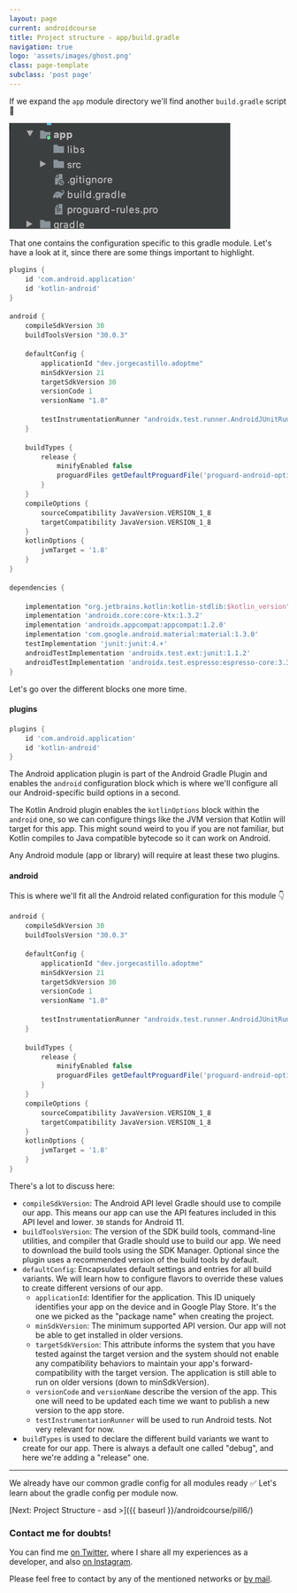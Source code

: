 ```yaml
---
layout: page
current: androidcourse
title: Project structure - app/build.gradle
navigation: true
logo: 'assets/images/ghost.png'
class: page-template
subclass: 'post page'
---
```


If we expand the `app` module directory we'll find another `build.gradle` script 🤔

<img src="../../assets/images/app module structure.png" alt="My portrait pic" style="width:400px;">

That one contains the configuration specific to this gradle module. Let's have a look at it, since there are some things important to highlight.

```groovy
plugins {
    id 'com.android.application'
    id 'kotlin-android'
}

android {
    compileSdkVersion 30
    buildToolsVersion "30.0.3"

    defaultConfig {
        applicationId "dev.jorgecastillo.adoptme"
        minSdkVersion 21
        targetSdkVersion 30
        versionCode 1
        versionName "1.0"

        testInstrumentationRunner "androidx.test.runner.AndroidJUnitRunner"
    }

    buildTypes {
        release {
            minifyEnabled false
            proguardFiles getDefaultProguardFile('proguard-android-optimize.txt'), 'proguard-rules.pro'
        }
    }
    compileOptions {
        sourceCompatibility JavaVersion.VERSION_1_8
        targetCompatibility JavaVersion.VERSION_1_8
    }
    kotlinOptions {
        jvmTarget = '1.8'
    }
}

dependencies {

    implementation "org.jetbrains.kotlin:kotlin-stdlib:$kotlin_version"
    implementation 'androidx.core:core-ktx:1.3.2'
    implementation 'androidx.appcompat:appcompat:1.2.0'
    implementation 'com.google.android.material:material:1.3.0'
    testImplementation 'junit:junit:4.+'
    androidTestImplementation 'androidx.test.ext:junit:1.1.2'
    androidTestImplementation 'androidx.test.espresso:espresso-core:3.3.0'
}
```

Let's go over the different blocks one more time.

#### plugins

```groovy
plugins {
    id 'com.android.application'
    id 'kotlin-android'
}
```

The Android application plugin is part of the Android Gradle Plugin and enables the `android` configuration block which is where we'll configure all our Android-specific build options in a second.

The Kotlin Android plugin enables the `kotlinOptions` block within the `android` one, so we can configure things like the JVM version that Kotlin will target for this app. This might sound weird to you if you are not familiar, but Kotlin compiles to Java compatible bytecode so it can work on Android.

Any Android module (app or library) will require at least these two plugins.

#### android

This is where we'll fit all the Android related configuration for this module 👇

```groovy
android {
    compileSdkVersion 30
    buildToolsVersion "30.0.3"

    defaultConfig {
        applicationId "dev.jorgecastillo.adoptme"
        minSdkVersion 21
        targetSdkVersion 30
        versionCode 1
        versionName "1.0"

        testInstrumentationRunner "androidx.test.runner.AndroidJUnitRunner"
    }

    buildTypes {
        release {
            minifyEnabled false
            proguardFiles getDefaultProguardFile('proguard-android-optimize.txt'), 'proguard-rules.pro'
        }
    }
    compileOptions {
        sourceCompatibility JavaVersion.VERSION_1_8
        targetCompatibility JavaVersion.VERSION_1_8
    }
    kotlinOptions {
        jvmTarget = '1.8'
    }
}
```

There's a lot to discuss here:

* `compileSdkVersion`: The Android API level Gradle should use to compile our app. This means our app can use the API features included in this API level and lower. `30` stands for Android 11.
* `buildToolsVersion`: The version of the SDK build tools, command-line utilities, and compiler that Gradle should use to build our app. We need to download the build tools using the SDK Manager. Optional since the plugin uses a recommended version of the build tools by default.
* `defaultConfig`: Encapsulates default settings and entries for all build variants. We will learn how to configure flavors to override these values to create different versions of our app.
  * `applicationId`:  Identifier for the application. This ID uniquely identifies your app on the device and in Google Play Store. It's the one we picked as the "package name" when creating the project.
  * `minSdkVersion`: The minimum supported API version. Our app will not be able to get installed in older versions.
  * `targetSdkVersion`: This attribute informs the system that you have tested against the target version and the system should not enable any compatibility behaviors to maintain your app's forward-compatibility with the target version. The application is still able to run on older versions (down to minSdkVersion).
  * `versionCode` and `versionName` describe the version of the app. This one will need to be updated each time we want to publish a new version to the app store.
  * `testInstrumentationRunner` will be used to run Android tests. Not very relevant for now.
* `buildTypes` is used to declare the different build variants we want to create for our app. There is always a default one called "debug", and here we're adding a "release" one.

---

We already have our common gradle config for all modules ready ✅ Let's learn about the gradle config per module now.

[Next: Project Structure - asd >]({{ baseurl }}/androidcourse/pill6/)

### Contact me for doubts!

You can find me [on Twitter](https://www.twitter.com/JorgeCastilloPR), where I share all my experiences as a developer, and also [on Instagram](https://www.instagram.com/jorgecastillopr).


Please feel free to contact by any of the mentioned networks or [by mail](mailto:jorge.castillo.prz@gmail.com).
